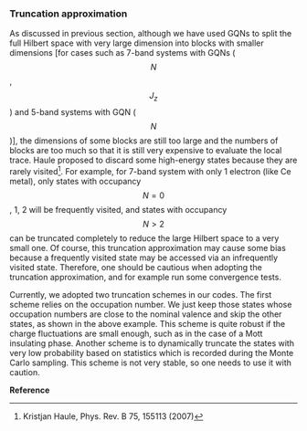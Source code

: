 ### Truncation approximation

As discussed in previous section, although we have used GQNs to split the full Hilbert space with very large dimension into blocks with smaller dimensions [for cases such as 7-band systems with GQNs ($$N$$, $$J_{z}$$) and 5-band systems with GQN ($$N$$)], the dimensions of some blocks are still too large and the numbers of blocks are too much so that it is still very expensive to evaluate the local trace. Haule proposed to discard some high-energy states because they are rarely visited[^1]. For example, for 7-band system with only 1 electron (like Ce metal), only states with occupancy $$N=0$$, 1, 2 will be frequently visited, and states with occupancy $$N>2$$ can be truncated completely to reduce the large Hilbert space to a very small one. Of course, this truncation approximation may cause some bias because a frequently visited state may be accessed via an infrequently visited state. Therefore, one should be cautious when adopting the truncation approximation, and for example run some convergence tests. 

Currently, we adopted two truncation schemes in our codes. The first scheme relies on the occupation number. We just keep those states whose occupation numbers are close to the nominal valence and skip the other states, as shown in the above example. This scheme is quite robust if the charge fluctuations are small enough, such as in the case of a Mott insulating phase. Another scheme is to dynamically truncate the states with very low probability based on statistics which is recorded during the Monte Carlo sampling. This scheme is not very stable, so one needs to use it with caution.

**Reference**

[^1]: Kristjan Haule, Phys. Rev. B 75, 155113 (2007)